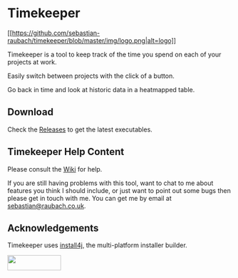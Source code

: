 # Timekeeper

[[https://github.com/sebastian-raubach/timekeeper/blob/master/img/logo.png|alt=logo]]

Timekeeper is a tool to keep track of the time you spend on each of your projects at work.

Easily switch between projects with the click of a button.

Go back in time and look at historic data in a heatmapped table.

## Download

Check the [Releases](../../releases) to get the latest executables.

## Timekeeper Help Content

Please consult the [Wiki](../../wiki) for help.

If you are still having problems with this tool, want to chat to me about features you think I should include, or just want to point out some bugs then please get in touch with me. You can get me by email at sebastian@raubach.co.uk.


## Acknowledgements

Timekeeper uses [install4j](https://www.ej-technologies.com/products/install4j/overview.html), the multi-platform installer builder.

<a href="https://www.ej-technologies.com/products/install4j/overview.html"><img src="https://www.ej-technologies.com/images/product_banners/install4j_medium.png" width="120" height="34" ></a>
